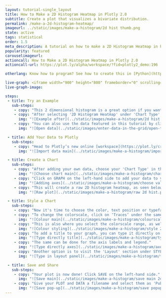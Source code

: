 ```yaml
---
layout: tutorial-single_layout
title: How to Make a 2D Histogram Heatmap in Plotly 2.0
subtitle: Create a plot that visualizes a bivariate distribution.
permalink: /make-a-2d-histogram-heatmap/
imageurl: ../static/images/make-a-histogram/2d hist thumb.png
state: active
tags: statistical
order: 1.5
meta_description: A tutorial on how to make a 2D Histogram Heatmap in Plotly 2.0.
popularity: featured
carouselimageurl:
actioncall: How to Make a 2D Histogram Heatmap in Plotly 2.0
actioncall-url: https://plot.ly/alpha/workspace/?fid=plotly2_demo:196

otherlang: Know how to program? See how to create this in [Python](https://plot.ly/python/2D-Histogram/) or [R](https://plot.ly/r/2D-Histogram/).

live-graph: <iframe width="900" height="800" frameborder="0" scrolling="no" src="https://plot.ly/~plotly2_demo/196.embed"></iframe>
live-graph-image:

steps:
 - title: Try an Example
   sub-steps:
    - copy: "This 2 dimensional histogram is a great option if you want to compare distributions across two variables."
    - copy: "After selecting '2D Histogram Heatmap' under 'Chart Type', you can check out an example before adding your own data. Clicking the 'try an example' button will show what a sample chart looks like after adding data and playing with the style. You'll also see what values and style attributes were selected for this specific plot, as well as the end result."
      img: "![Example after](../static/images/make-a-histogram/2d hist example.png)"
    - copy: "You can also use the data featured in this tutorial by clicking on 'Open This Data in Plotly' on the left-hand side. It'll open in the workspace."
      img: "![Open data](../static/images/enter-data-in-the-grid/open-this-data.png)"

 - title: Add Your Data to Plotly
   sub-steps:
    - copy: "Head to Plotly’s new online [workspace](https://plot.ly/create) and add your data. You have the option of typing directly in the grid, uploading your file, or entering a URL of an online dataset. Plotly accepts .xls, .xlsx, or .csv files. For more information on how to enter your data, see [this](http://help.plot.ly/add-data-to-the-plotly-grid/) tutorial."
      img: "![Import data main](../static/images/make-a-histogram/import data 2d hist.png)"

 - title: Create a Chart
   sub-steps:
    - copy: "After adding your own data, choose your 'Chart Type' in the GRAPH section on the left-hand side and select '2D Histogram Heatmap'."
      img: "![Choose chart main](../static/images/make-a-histogram/chart type 2d hist.png)"
    - copy: "Click on GRAPH on the left-hand side to add your data to your plot. After selecting '2D Histogram Heatmap', you should then fill out the X and Y dropdown to create the plot."
      img: "![Adding axes](../static/images/make-a-histogram/choose values 2d hist.png)"
    - copy: "This will create a raw 2D histogram heatmap, as seen below."
      img: "![Raw plot](../static/images/make-a-histogram/raw 2d hist.png)"

 - title: Style a Chart
   sub-steps:
    - copy: "Now it's time to choose the color, text position or typeface. Click on STYLE on the left-hand side to play around with the style of your plot."
    - copy: "To change the colorscale, click on ‘Traces’ under the same STYLE tab, and choose the colorscale you want, with the added option of reversing the colorscale. Note that certain colors and typeface are only available with a PRO subscription. Click [here](https://plot.ly/products/cloud/) to upgrade!"
      img: "![Colour main](../static/images/make-a-histogram/colourscale 2d hist.png)"
    - copy: "This is also where you select the colorscale range, as well as the x and y binning as auto or custom, play with the max bins, and show or hide your color bar."
      img: "![Colour styling](../static/images/make-a-histogram/style 2d hist.gif)"  
    - copy: "To add a title to your graph, you can type it directly on the title by double-clicking it. "
      img: "![Type directly title](../static/images/make-a-histogram/type directly 2d hist.png)"
    - copy: "The same can be done for the axis labels and legend."
      img: "![Type directly axes](../static/images/make-a-histogram/axes label 2d hist.png)"
    - copy: "Another option is to visit the 'Layout' section under STYLE, click on 'Title and Fonts' and enter your title in the box, as shown below."
      img: "![Type in layout panel](../static/images/make-a-histogram/title tab 2d hist.png)"

 - title: Save and Share
   sub-steps:
    - copy: "Your plot is now done! Click SAVE on the left-hand side."
      img: "![Save main](../static/images/make-a-histogram/save main 2d hist.png)"
    - copy: "Give your PLOT and DATA a filename and select them as 'Public' or 'Private'. For more information on how sharing works, including the difference between private, public, and secret sharing, visit [this](http://help.plot.ly/save-share-and-export-in-plotly/) page."
      img: "![Save pop-up](../static/images/make-a-histogram/save popup 2d hist.png)"     
---
```

